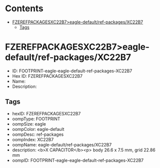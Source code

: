 



Contents
========

* [FZEREFPACKAGESXC22B7>eagle-default/ref-packages/XC22B7](#fzerefpackagesxc22b7eagle-defaultref-packagesxc22b7)
	* [Tags](#tags)

# FZEREFPACKAGESXC22B7>eagle-default/ref-packages/XC22B7

- ID: FOOTPRINT-eagle-eagle-default-ref-packages-XC22B7
- Hex ID: FZEREFPACKAGESXC22B7
- Name: 
- Description: 

## Tags

- hexID: FZEREFPACKAGESXC22B7
- oompType: FOOTPRINT
- oompSize: eagle
- oompColor: eagle-default
- oompDesc: ref-packages
- oompIndex: XC22B7
- oompName: eagle-default/ref-packages/XC22B7
- description: &lt;b&gt;X CAPACITOR&lt;/b&gt;&lt;p&gt;&#xD;
body 26.6 x 7.5 mm, grid 22.86 mm
- oompID: FOOTPRINT-eagle-eagle-default-ref-packages-XC22B7
